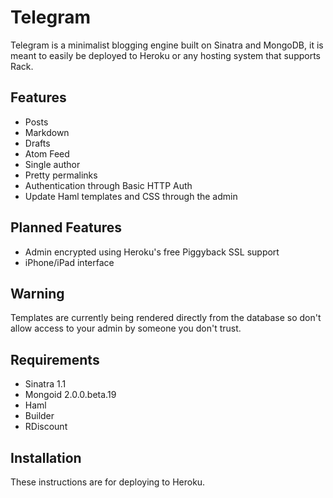 Telegram
========

Telegram is a minimalist blogging engine built on Sinatra and MongoDB,
it is meant to easily be deployed to Heroku or any hosting system that 
supports Rack.

Features
--------

* Posts
* Markdown
* Drafts
* Atom Feed
* Single author
* Pretty permalinks
* Authentication through Basic HTTP Auth
* Update Haml templates and CSS through the admin

Planned Features
----------------
* Admin encrypted using Heroku's free Piggyback SSL support
* iPhone/iPad interface

Warning
-------
Templates are currently being rendered directly from the database so don't
allow access to your admin by someone you don't trust.

Requirements
------------

* Sinatra 1.1
* Mongoid 2.0.0.beta.19
* Haml
* Builder
* RDiscount

Installation
------------

These instructions are for deploying to Heroku.